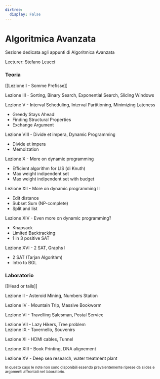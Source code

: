 ```yaml
---
dirtree:
  display: False
---
```


# Algoritmica Avanzata

Sezione dedicata agli appunti di Algoritmica Avanzata

Lecturer: Stefano Leucci

### Teoria

[[Lezione I - Somme Prefisse]]

Lezione III - Sorting, Binary Search, Exponential Search, Sliding Windows

Lezione V - Interval Scheduling, Interval Partitioning, Minimizing Lateness
- Greedy Stays Ahead
- Finding Structural Properties
- Exchange Argument 

Lezione VIII - Divide et impera, Dynamic Programming
- Divide et impera
- Memoization

Lezione X - More on dynamic programming
- Efficient algorithm for LIS (di Knuth)
- Max weight indipendent set
- Max weight indipendent set with budget

Lezione XII - More on dynamic programming II
- Edit distance
- Subset Sum (NP-complete)
- Split and list

Lezione XIV - Even more on dynamic programming?
- Knapsack
- Limited Backtracking
- 1 in 3 positive SAT

Lezione XVI - 2 SAT, Graphs I
- 2 SAT (Tarjan Algorithm)
- Intro to BGL

### Laboratorio

[[Head or tails]]

Lezione II - Asteroid Mining, Numbers Station

Lezione IV - Mountain Trip, Massive Bookworm 

Lezione VI - Travelling Salesman, Postal Service              

Lezione VII - Lazy Hikers, Tree problem                                                                                                  
Lezione IX - Tavernello, Souvenirs

Lezione XI - HDMI cables, Tunnel

Lezione XIII - Book Printing, DNA alignement

Lezione XV - Deep sea research, water treatment plant


<small> In questo caso le note non sono disponibili essendo prevalentemente riprese da slides e argomenti affrontati nel laboratorio.</small>


